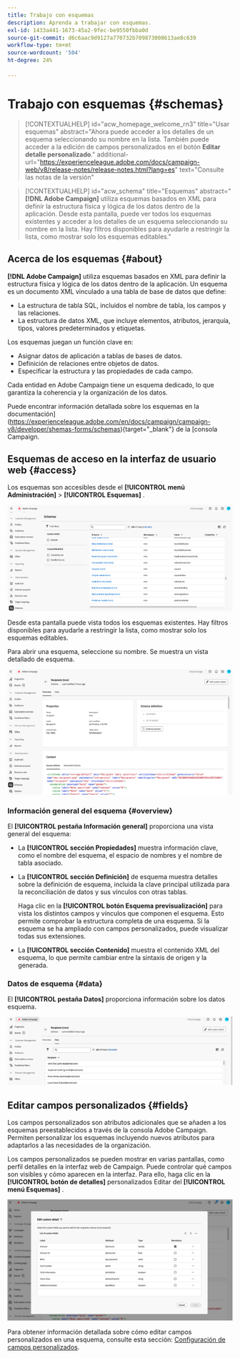 ```yaml
---
title: Trabajo con esquemas
description: Aprenda a trabajar con esquemas.
exl-id: 1433a441-1673-45a2-9fec-be9550fbba0d
source-git-commit: d6c6aac9d9127a770732b709873008613ae8c639
workflow-type: tm+mt
source-wordcount: '504'
ht-degree: 24%

---
```


# Trabajo con esquemas {#schemas}

>[!CONTEXTUALHELP]
>id="acw_homepage_welcome_rn3"
>title="Usar esquemas"
>abstract="Ahora puede acceder a los detalles de un esquema seleccionando su nombre en la lista. También puede acceder a la edición de campos personalizados en el botón **Editar detalle personalizado**."
>additional-url="https://experienceleague.adobe.com/docs/campaign-web/v8/release-notes/release-notes.html?lang=es" text="Consulte las notas de la versión"

>[!CONTEXTUALHELP]
>id="acw_schema"
>title="Esquemas"
>abstract="**[!DNL Adobe Campaign]** utiliza esquemas basados en XML para definir la estructura física y lógica de los datos dentro de la aplicación. Desde esta pantalla, puede ver todos los esquemas existentes y acceder a los detalles de un esquema seleccionando su nombre en la lista. Hay filtros disponibles para ayudarle a restringir la lista, como mostrar solo los esquemas editables."

## Acerca de los esquemas {#about}

**[!DNL Adobe Campaign]** utiliza esquemas basados en XML para definir la estructura física y lógica de los datos dentro de la aplicación. Un esquema es un documento XML vinculado a una tabla de base de datos que define:

* La estructura de tabla SQL, incluidos el nombre de tabla, los campos y las relaciones.
* La estructura de datos XML, que incluye elementos, atributos, jerarquía, tipos, valores predeterminados y etiquetas.

Los esquemas juegan un función clave en:

* Asignar datos de aplicación a tablas de bases de datos.
* Definición de relaciones entre objetos de datos.
* Especificar la estructura y las propiedades de cada campo.

Cada entidad en Adobe Campaign tiene un esquema dedicado, lo que garantiza la coherencia y la organización de los datos.

Puede encontrar información detallada sobre los esquemas en la documentación](https://experienceleague.adobe.com/en/docs/campaign/campaign-v8/developer/shemas-forms/schemas){target="_blank"} de la [consola Campaign.

## Esquemas de acceso en la interfaz de usuario web {#access}

Los esquemas son accesibles desde el **[!UICONTROL menú Administración]** > **[!UICONTROL Esquemas]** .

![Pantalla de lista de esquemas que muestre los esquemas y filtros disponibles](assets/schemas-list.png)

Desde esta pantalla puede vista todos los esquemas existentes. Hay filtros disponibles para ayudarle a restringir la lista, como mostrar solo los esquemas editables.

Para abrir una esquema, seleccione su nombre. Se muestra un vista detallado de esquema.

![Pantalla Detalles del esquema que muestra esquema propiedades y contenido](assets/schema-details.png)

### Información general del esquema {#overview}

El **[!UICONTROL pestaña Información general]** proporciona una vista general del esquema:

* La **[!UICONTROL sección Propiedades]** muestra información clave, como el nombre del esquema, el espacio de nombres y el nombre de tabla asociado.

* La **[!UICONTROL sección Definición]** de esquema muestra detalles sobre la definición de esquema, incluida la clave principal utilizada para la reconciliación de datos y sus vínculos con otras tablas.

  Haga clic en la **[!UICONTROL botón Esquema previsualización]** para vista los distintos campos y vínculos que componen el esquema. Esto permite comprobar la estructura completa de una esquema. Si la esquema se ha ampliado con campos personalizados, puede visualizar todas sus extensiones.

* La **[!UICONTROL sección Contenido]** muestra el contenido XML del esquema, lo que permite cambiar entre la sintaxis de origen y la generada.

### Datos de esquema {#data}

El **[!UICONTROL pestaña Datos]** proporciona información sobre los datos esquema.

![Datos de esquema pestaña que muestran la estructura y los atributos de los datos](assets/schemas-data.png)

## Editar campos personalizados {#fields}

Los campos personalizados son atributos adicionales que se añaden a los esquemas preestablecidos a través de la consola Adobe Campaign. Permiten personalizar los esquemas incluyendo nuevos atributos para adaptarlos a las necesidades de la organización.

Los campos personalizados se pueden mostrar en varias pantallas, como perfil detalles en la interfaz web de Campaign. Puede controlar qué campos son visibles y cómo aparecen en la interfaz. Para ello, haga clic en la **[!UICONTROL botón de detalles]** personalizados Editar del **[!UICONTROL menú Esquemas]** .

![Pantalla de campos personalizados que muestra atributos editables](assets/schemas-custom.png)

Para obtener información detallada sobre cómo editar campos personalizados en una esquema, consulte esta sección: [Configuración de campos personalizados](../administration/custom-fields.md).